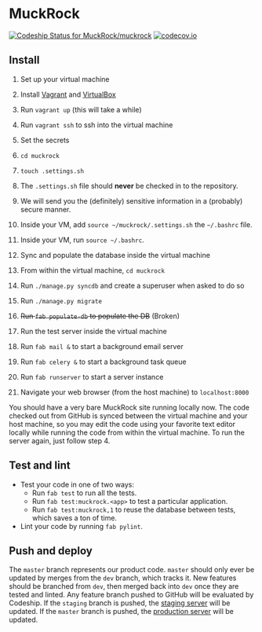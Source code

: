 # MuckRock

[![Codeship Status for MuckRock/muckrock][codeship-img]][codeship]
[![codecov.io][codecov-img]][codecov]

## Install

1. Set up your virtual machine
  1. Install [Vagrant][vagrant] and [VirtualBox][virtualbox]
  2. Run `vagrant up` (this will take a while)
  3. Run `vagrant ssh` to ssh into the virtual machine

2. Set the secrets
  1. `cd muckrock`
  2. `touch .settings.sh`
  3. The `.settings.sh` file should **never** be checked in to the repository.
  4. We will send you the (definitely) sensitive information in a (probably) secure manner.
  5. Inside your VM, add `source ~/muckrock/.settings.sh` the `~/.bashrc` file.
  6. Inside your VM, run `source ~/.bashrc`.

3. Sync and populate the database inside the virtual machine
  1. From within the virtual machine, `cd muckrock`
  2. Run `./manage.py syncdb` and create a superuser when asked to do so
  3. Run `./manage.py migrate`
  4. ~~Run `fab populate-db` to populate the DB~~ (Broken)

4. Run the test server inside the virtual machine
  1. Run `fab mail &` to start a background email server
  2. Run `fab celery &` to start a background task queue
  3. Run `fab runserver` to start a server instance
  4. Navigate your web browser (from the host machine) to `localhost:8000`

You should have a very bare MuckRock site running locally now.
The code checked out from GitHub is synced between the virtual machine and your host machine, so you may edit the code using your favorite text editor locally while running the code from within the virtual machine. To run the server again, just follow step 4.

## Test and lint

* Test your code in one of two ways:
    * Run `fab test` to run all the tests.
    * Run `fab test:muckrock.<app>` to test a particular application.
    * Run `fab test:muckrock,1` to reuse the database between tests, which saves a ton of time.
* Lint your code by running `fab pylint`.

## Push and deploy

The `master` branch represents our product code. `master` should only ever be updated by merges from the `dev` branch, which tracks it. New features should be branched from `dev`, then merged back into `dev` once they are tested and linted. Any feature branch pushed to GitHub will be evaluated by Codeship. If the `staging` branch is pushed, the [staging server][staging] will be updated. If the `master` branch is pushed, the [production server][production] will be updated.

[codeship]: https://codeship.com/projects/52228
[codeship-img]: https://codeship.com/projects/c14392c0-630c-0132-1e4c-4ad47cf4b99f/status?branch=master
[staging]: http://muckrock-staging.herokuapp.com
[production]: https://www.muckrock.com
[vagrant]: https://www.vagrantup.com/downloads.html
[virtualbox]: https://www.virtualbox.org
[codecov-img]:https://codecov.io/github/MuckRock/muckrock/coverage.svg?token=SBg37XM3j1&branch=master
[codecov]: https://codecov.io/github/MuckRock/muckrock?branch=master
